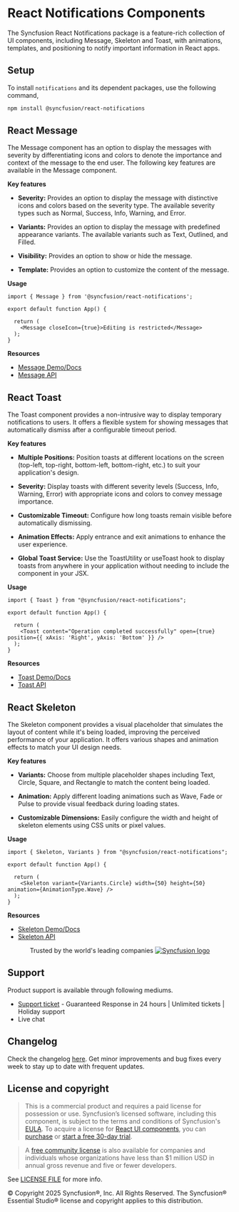 # React Notifications Components

The Syncfusion React Notifications package is a feature-rich collection of UI components, including Message, Skeleton and Toast, with animations, templates, and positioning to notify important information in React apps.

## Setup

To install `notifications` and its dependent packages, use the following command,

```sh
npm install @syncfusion/react-notifications
```

## React Message

The Message component has an option to display the messages with severity by differentiating icons and colors to denote the importance and context of the message to the end user. The following key features are available in the Message component.

**Key features**

- **Severity:** Provides an option to display the message with distinctive icons and colors based on the severity type. The available severity types such as Normal, Success, Info, Warning, and Error.

- **Variants:** Provides an option to display the message with predefined appearance variants. The available variants such as Text, Outlined, and Filled.

- **Visibility:** Provides an option to show or hide the message.

- **Template:** Provides an option to customize the content of the message.

**Usage**

```tsx
import { Message } from '@syncfusion/react-notifications';

export default function App() {

  return (
    <Message closeIcon={true}>Editing is restricted</Message>
  );
}
```

**Resources**

- [Message Demo/Docs](https://react.syncfusion.com/message)
- [Message API](https://react-api.syncfusion.com/message/overview)

## React Toast

The Toast component provides a non-intrusive way to display temporary notifications to users. It offers a flexible system for showing messages that automatically dismiss after a configurable timeout period.

**Key features**

- **Multiple Positions:** Position toasts at different locations on the screen (top-left, top-right, bottom-left, bottom-right, etc.) to suit your application's design.

- **Severity:** Display toasts with different severity levels (Success, Info, Warning, Error) with appropriate icons and colors to convey message importance.

- **Customizable Timeout:** Configure how long toasts remain visible before automatically dismissing.

- **Animation Effects:** Apply entrance and exit animations to enhance the user experience.

- **Global Toast Service:**  Use the ToastUtility or useToast hook to display toasts from anywhere in your application without needing to include the component in your JSX.

**Usage**

```tsx
import { Toast } from "@syncfusion/react-notifications";

export default function App() {

  return (
    <Toast content="Operation completed successfully" open={true} position={{ xAxis: 'Right', yAxis: 'Bottom' }} />
  );
}
```

**Resources**

- [Toast Demo/Docs](https://react.syncfusion.com/toast)
- [Toast API](https://react-api.syncfusion.com/toast/overview)

## React Skeleton

The Skeleton component provides a visual placeholder that simulates the layout of content while it's being loaded, improving the perceived performance of your application. It offers various shapes and animation effects to match your UI design needs.

**Key features**

- **Variants:** Choose from multiple placeholder shapes including Text, Circle, Square, and Rectangle to match the content being loaded.

- **Animation:**  Apply different loading animations such as Wave, Fade or Pulse to provide visual feedback during loading states.

- **Customizable Dimensions:** Easily configure the width and height of skeleton elements using CSS units or pixel values.

**Usage**

```tsx
import { Skeleton, Variants } from "@syncfusion/react-notifications";

export default function App() {
  
  return (
    <Skeleton variant={Variants.Circle} width={50} height={50} animation={AnimationType.Wave} />
  );
}
```

**Resources**

- [Skeleton Demo/Docs](https://react.syncfusion.com/skeleton)
- [Skeleton API](https://react-api.syncfusion.com/skeleton/overview)

<p align="center">
Trusted by the world's leading companies
  <a href="https://www.syncfusion.com/">
    <img src="https://raw.githubusercontent.com/SyncfusionExamples/nuget-img/master/syncfusion/syncfusion-trusted-companies.webp" alt="Syncfusion logo">
  </a>
</p>

## Support

Product support is available through following mediums.

* [Support ticket](https://support.syncfusion.com/support/tickets/create) - Guaranteed Response in 24 hours | Unlimited tickets | Holiday support
* Live chat

## Changelog

Check the changelog [here](https://github.com/syncfusion/react-ui-components/blob/master/components/notifications/CHANGELOG.md). Get minor improvements and bug fixes every week to stay up to date with frequent updates.

## License and copyright

> This is a commercial product and requires a paid license for possession or use. Syncfusion’s licensed software, including this component, is subject to the terms and conditions of Syncfusion's [EULA](https://www.syncfusion.com/eula/es/). To acquire a license for [React UI components](https://www.syncfusion.com/react-components), you can [purchase](https://www.syncfusion.com/sales/products) or [start a free 30-day trial](https://www.syncfusion.com/account/manage-trials/start-trials).

> A [free community license](https://www.syncfusion.com/products/communitylicense) is also available for companies and individuals whose organizations have less than $1 million USD in annual gross revenue and five or fewer developers.

See [LICENSE FILE](https://github.com/syncfusion/react-ui-components/blob/master/license?utm_source=npm&utm_campaign=notification) for more info.

&copy; Copyright 2025 Syncfusion®, Inc. All Rights Reserved. The Syncfusion® Essential Studio® license and copyright applies to this distribution.
